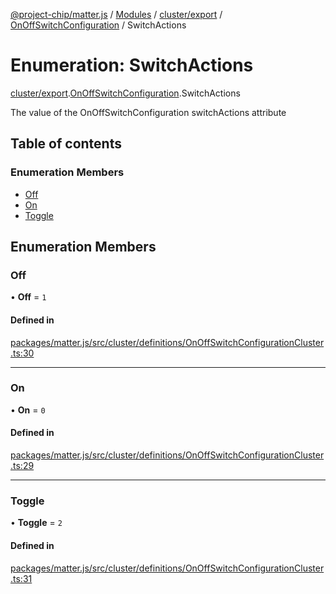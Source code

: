 [@project-chip/matter.js](../README.md) / [Modules](../modules.md) / [cluster/export](../modules/cluster_export.md) / [OnOffSwitchConfiguration](../modules/cluster_export.OnOffSwitchConfiguration.md) / SwitchActions

# Enumeration: SwitchActions

[cluster/export](../modules/cluster_export.md).[OnOffSwitchConfiguration](../modules/cluster_export.OnOffSwitchConfiguration.md).SwitchActions

The value of the OnOffSwitchConfiguration switchActions attribute

## Table of contents

### Enumeration Members

- [Off](cluster_export.OnOffSwitchConfiguration.SwitchActions.md#off)
- [On](cluster_export.OnOffSwitchConfiguration.SwitchActions.md#on)
- [Toggle](cluster_export.OnOffSwitchConfiguration.SwitchActions.md#toggle)

## Enumeration Members

### Off

• **Off** = ``1``

#### Defined in

[packages/matter.js/src/cluster/definitions/OnOffSwitchConfigurationCluster.ts:30](https://github.com/project-chip/matter.js/blob/5f71eedebdb9fa54338bde320c311bb359b7455d/packages/matter.js/src/cluster/definitions/OnOffSwitchConfigurationCluster.ts#L30)

___

### On

• **On** = ``0``

#### Defined in

[packages/matter.js/src/cluster/definitions/OnOffSwitchConfigurationCluster.ts:29](https://github.com/project-chip/matter.js/blob/5f71eedebdb9fa54338bde320c311bb359b7455d/packages/matter.js/src/cluster/definitions/OnOffSwitchConfigurationCluster.ts#L29)

___

### Toggle

• **Toggle** = ``2``

#### Defined in

[packages/matter.js/src/cluster/definitions/OnOffSwitchConfigurationCluster.ts:31](https://github.com/project-chip/matter.js/blob/5f71eedebdb9fa54338bde320c311bb359b7455d/packages/matter.js/src/cluster/definitions/OnOffSwitchConfigurationCluster.ts#L31)
